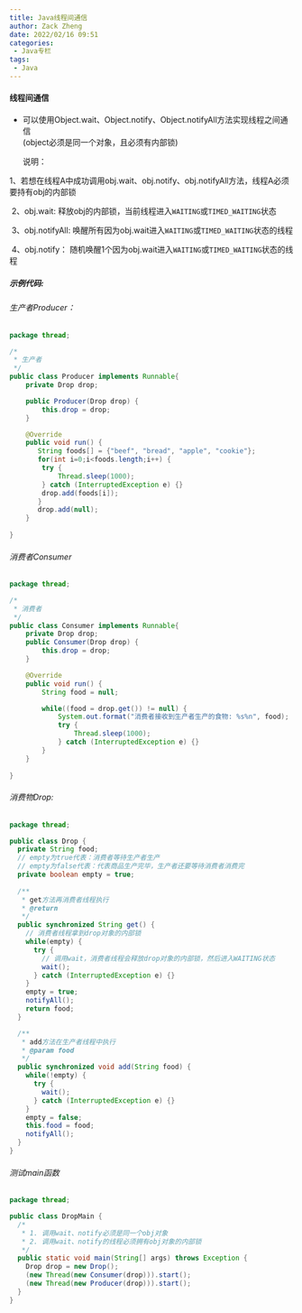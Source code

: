 ```yaml
---
title: Java线程间通信
author: Zack Zheng
date: 2022/02/16 09:51
categories:
 - Java专栏
tags:
 - Java
---
```



#### 线程间通信

+ 可以使用Object.wait、Object.notify、Object.notifyAll方法实现线程之间通信       
	(object必须是同一个对象，且必须有内部锁)

	说明：

​               1、若想在线程A中成功调用obj.wait、obj.notify、obj.notifyAll方法，线程A必须要持有obj的内部锁 

​               2、obj.wait: 释放obj的内部锁，当前线程进入`WAITING`或`TIMED_WAITING`状态

​               3、obj.notifyAll: 唤醒所有因为obj.wait进入`WAITING`或`TIMED_WAITING`状态的线程

​               4、obj.notify： 随机唤醒1个因为obj.wait进入`WAITING`或`TIMED_WAITING`状态的线程

##### 示例代码:

###### 生产者Producer：

```java
package thread;

/*
 * 生产者
 */
public class Producer implements Runnable{
    private Drop drop;

    public Producer(Drop drop) {
        this.drop = drop;
    }

    @Override
    public void run() {
       String foods[] = {"beef", "bread", "apple", "cookie"};
       for(int i=0;i<foods.length;i++) {
        try {
            Thread.sleep(1000);
        } catch (InterruptedException e) {}
        drop.add(foods[i]);
       }
       drop.add(null);
    }
  
}
```

###### 消费者Consumer

```java
package thread;

/*
 * 消费者
 */
public class Consumer implements Runnable{
    private Drop drop;
    public Consumer(Drop drop) {
        this.drop = drop;
    }

    @Override
    public void run() {
        String food = null;

        while((food = drop.get()) != null) {
            System.out.format("消费者接收到生产者生产的食物: %s%n", food);
            try {
                Thread.sleep(1000);
            } catch (InterruptedException e) {}
        }
    }
  
}
```

###### 消费物Drop:

```java
package thread;

public class Drop {
  private String food;
  // empty为true代表：消费者等待生产者生产
  // empty为false代表：代表商品生产完毕，生产者还要等待消费者消费完
  private boolean empty = true;
  
  /**
   * get方法再消费者线程执行
   * @return
   */
  public synchronized String get() {
    // 消费者线程拿到drop对象的内部锁
    while(empty) {
      try {
        // 调用wait，消费者线程会释放drop对象的内部锁，然后进入WAITING状态
        wait();  
      } catch (InterruptedException e) {}
    }
    empty = true;
    notifyAll();
    return food;
  }

  /**
   * add方法在生产者线程中执行
   * @param food
   */
  public synchronized void add(String food) {
    while(!empty) {
      try {
        wait();
      } catch (InterruptedException e) {}
    }
    empty = false;
    this.food = food;
    notifyAll();
  }
}

```

###### 测试main函数

```java
package thread;

public class DropMain {
  /*
   * 1. 调用wait、notify必须是同一个obj对象
   * 2. 调用wait、notify的线程必须拥有obj对象的内部锁
   */
  public static void main(String[] args) throws Exception {
    Drop drop = new Drop();
    (new Thread(new Consumer(drop))).start();
    (new Thread(new Producer(drop))).start();
  }
}
```

